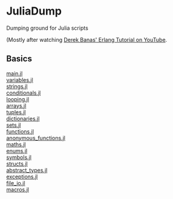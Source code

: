 # JuliaDump
Dumping ground for Julia scripts

(Mostly after watching [Derek Banas' Erlang Tutorial on YouTube](https://www.youtube.com/watch?v=sE67bP2PnOo).

## Basics

[main.jl](https://github.com/James-P-D/JuliaDump/blob/master/src/main.jl)  
[variables.jl](https://github.com/James-P-D/JuliaDump/blob/master/src/variables.jl)  
[strings.jl](https://github.com/James-P-D/JuliaDump/blob/master/src/strings.jl)  
[conditionals.jl](https://github.com/James-P-D/JuliaDump/blob/master/src/conditionals.jl)  
[looping.jl](https://github.com/James-P-D/JuliaDump/blob/master/src/looping.jl)  
[arrays.jl](https://github.com/James-P-D/JuliaDump/blob/master/src/arrays.jl)  
[tuples.jl](https://github.com/James-P-D/JuliaDump/blob/master/src/tuples.jl)  
[dictionaries.jl](https://github.com/James-P-D/JuliaDump/blob/master/src/dictionaries.jl)  
[sets.jl](https://github.com/James-P-D/JuliaDump/blob/master/src/sets.jl)  
[functions.jl](https://github.com/James-P-D/JuliaDump/blob/master/src/functions.jl)  
[anonymous_functions.jl](https://github.com/James-P-D/JuliaDump/blob/master/src/anonymous_functions.jl)  
[maths.jl](https://github.com/James-P-D/JuliaDump/blob/master/src/maths.jl)  
[enums.jl](https://github.com/James-P-D/JuliaDump/blob/master/src/enums.jl)  
[symbols.jl](https://github.com/James-P-D/JuliaDump/blob/master/src/symbols.jl)  
[structs.jl](https://github.com/James-P-D/JuliaDump/blob/master/src/structs.jl)  
[abstract_types.jl](https://github.com/James-P-D/JuliaDump/blob/master/src/abstract_types.jl)  
[exceptions.jl](https://github.com/James-P-D/JuliaDump/blob/master/src/exceptions.jl)  
[file_io.jl](https://github.com/James-P-D/JuliaDump/blob/master/src/file_io.jl)  
[macros.jl](https://github.com/James-P-D/JuliaDump/blob/master/src/macros.jl)  
  
